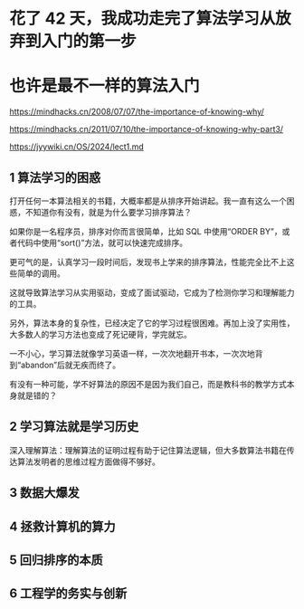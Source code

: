 # 花了 42 天，我成功走完了算法学习从放弃到入门的第一步

# 也许是最不一样的算法入门

https://mindhacks.cn/2008/07/07/the-importance-of-knowing-why/

https://mindhacks.cn/2011/07/10/the-importance-of-knowing-why-part3/

https://jyywiki.cn/OS/2024/lect1.md


## 1 算法学习的困惑

打开任何一本算法相关的书籍，大概率都是从排序开始讲起。我一直有这么一个困惑，不知道你有没有，就是为什么要学习排序算法？

如果你是一名程序员，排序对你而言很简单，比如 SQL 中使用“ORDER BY”，或者代码中使用“sort()”方法，就可以快速完成排序。

更可气的是，认真学习一段时间后，发现书上学来的排序算法，性能完全比不上这些简单的调用。

这就导致算法学习从实用驱动，变成了面试驱动，它成为了检测你学习和理解能力的工具。

另外，算法本身的复杂性，已经决定了它的学习过程很困难。再加上没了实用性，大多数人的学习方法也变成了死记硬背，学完就忘。

一不小心，学习算法就像学习英语一样，一次次地翻开书本，一次次地背到“abandon”后就无疾而终了。

有没有一种可能，学不好算法的原因不是因为我们自己，而是教科书的教学方式本身就是错的？

## 2 学习算法就是学习历史




深入理解算法：理解算法的证明过程有助于记住算法逻辑，但大多数算法书籍在传达算法发明者的思维过程方面做得不够好。

## 3 数据大爆发

## 4 拯救计算机的算力

## 5 回归排序的本质

## 6 工程学的务实与创新
